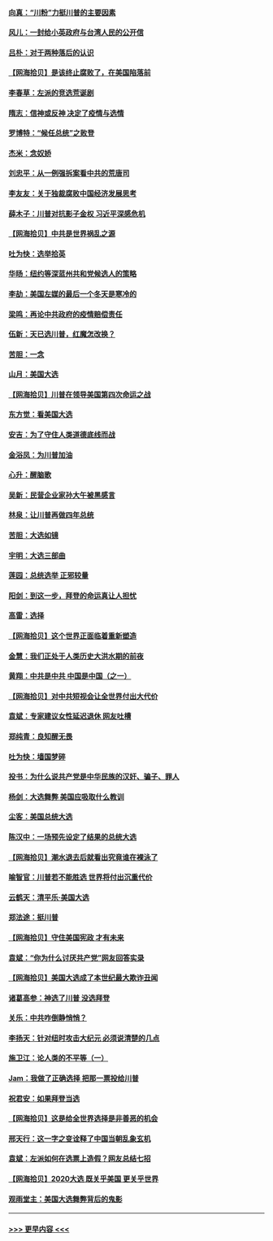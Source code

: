 #### [向真：“川粉”力挺川普的主要因素](../pages/nsc993/n12560774.md?t=11192151) 
#### [风儿：一封给小英政府与台湾人民的公开信](../pages/nsc993/n12560581.md?t=11192151) 
#### [吕朴：对于两种落后的认识](../pages/nsc993/n12560492.md?t=11192151) 
#### [【网海拾贝】是该终止腐败了，在美国陷落前](../pages/nsc993/n12559936.md?t=11192151) 
#### [李春草：左派的竞选荒诞剧](../pages/nsc993/n12558380.md?t=11192151) 
#### [隋志：信神或反神 决定了疫情与选情](../pages/nsc993/n12558255.md?t=11192151) 
#### [罗博特：“候任总统”之败登](../pages/nsc993/n12558189.md?t=11192151) 
#### [杰米：念奴娇](../pages/nsc993/n12558174.md?t=11192151) 
#### [刘忠平：从一例强拆案看中共的荒唐司](../pages/nsc993/n12558036.md?t=11192151) 
#### [李友友：关于独裁腐败中国经济发展思考](../pages/nsc993/n12558004.md?t=11192151) 
#### [薛木子：川普对抗影子金权 习近平深感危机](../pages/nsc993/n12557342.md?t=11192151) 
#### [【网海拾贝】中共是世界祸乱之源](../pages/nsc993/n12555353.md?t=11192151) 
#### [吐为快：选举拾英](../pages/nsc993/n12555041.md?t=11192151) 
#### [华旸：纽约等深蓝州共和党候选人的策略](../pages/nsc993/n12554309.md?t=11192151) 
#### [李劼：美国左媒的最后一个冬天是寒冷的](../pages/nsc993/n12552947.md?t=11192151) 
#### [梁鸣：再论中共政府的疫情赔偿责任](../pages/nsc993/n12553012.md?t=11192151) 
#### [伍新：天已选川普，红魔怎改换？](../pages/nsc993/n12552970.md?t=11192151) 
#### [苦胆：一念](../pages/nsc993/n12552957.md?t=11192151) 
#### [山月：美国大选](../pages/nsc993/n12552446.md?t=11192151) 
#### [【网海拾贝】川普在领导美国第四次命运之战](../pages/nsc993/n12551973.md?t=11192151) 
#### [东方觉：看美国大选](../pages/nsc993/n12551647.md?t=11192151) 
#### [安吉：为了守住人类道德底线而战](../pages/nsc993/n12551111.md?t=11192151) 
#### [金浴凤：为川普加油](../pages/nsc993/n12551085.md?t=11192151) 
#### [心升：醒脑歌](../pages/nsc993/n12550984.md?t=11192151) 
#### [吴新：民营企业家孙大午被黑感言](../pages/nsc993/n12550656.md?t=11192151) 
#### [林泉：让川普再做四年总统](../pages/nsc993/n12550640.md?t=11192151) 
#### [苦胆：大选如镜](../pages/nsc993/n12550630.md?t=11192151) 
#### [宇明：大选三部曲](../pages/nsc993/n12550603.md?t=11192151) 
#### [莲园：总统选举 正邪较量](../pages/nsc993/n12550594.md?t=11192151) 
#### [阳剑：到这一步，拜登的命运真让人担忧](../pages/nsc993/n12549093.md?t=11192151) 
#### [高雷：选择](../pages/nsc993/n12549087.md?t=11192151) 
#### [【网海拾贝】这个世界正面临着重新塑造](../pages/nsc993/n12548326.md?t=11192151) 
#### [金慧：我们正处于人类历史大洪水期的前夜](../pages/nsc993/n12547914.md?t=11192151) 
#### [黄翔：中共是中共 中国是中国（之一）](../pages/nsc993/n12547576.md?t=11192151) 
#### [【网海拾贝】对中共短视会让全世界付出大代价](../pages/nsc993/n12546043.md?t=11192151) 
#### [袁斌：专家建议女性延迟退休 网友吐槽](../pages/nsc993/n12545424.md?t=11192151) 
#### [郑纯青：良知醒无畏](../pages/nsc993/n12545394.md?t=11192151) 
#### [吐为快：墙国梦碎](../pages/nsc993/n12545309.md?t=11192151) 
#### [投书：为什么说共产党是中华民族的汉奸、骗子、罪人](../pages/nsc993/n12545089.md?t=11192151) 
#### [杨剑：大选舞弊 美国应吸取什么教训](../pages/nsc993/n12543937.md?t=11192151) 
#### [尘客：美国总统大选](../pages/nsc993/n12543828.md?t=11192151) 
#### [陈汉中：一场预先设定了结果的总统大选](../pages/nsc993/n12543564.md?t=11192151) 
#### [【网海拾贝】潮水退去后就看出究竟谁在裸泳了](../pages/nsc993/n12543321.md?t=11192151) 
#### [喻智官：川普若不能胜选 世界将付出沉重代价](../pages/nsc993/n12541352.md?t=11192151) 
#### [云鹤天：清平乐‧美国大选](../pages/nsc993/n12540916.md?t=11192151) 
#### [郑法途：挺川普](../pages/nsc993/n12540898.md?t=11192151) 
#### [【网海拾贝】守住美国宪政 才有未来](../pages/nsc993/n12540423.md?t=11192151) 
#### [袁斌：“你为什么讨厌共产党”网友回答实录](../pages/nsc993/n12540208.md?t=11192151) 
#### [【网海拾贝】美国大选成了本世纪最大欺诈丑闻](../pages/nsc993/n12538029.md?t=11192151) 
#### [诸葛高参：神选了川普 没选拜登](../pages/nsc993/n12537664.md?t=11192151) 
#### [关乐：中共咋倒静悄悄？](../pages/nsc993/n12537615.md?t=11192151) 
#### [李扬天：针对纽时攻击大纪元 必须说清楚的几点](../pages/nsc993/n12536001.md?t=11192151) 
#### [施卫江：论人类的不平等（一）](../pages/nsc993/n12535700.md?t=11192151) 
#### [Jam：我做了正确选择 把那一票投给川普](../pages/nsc993/n12535743.md?t=11192151) 
#### [祝君安：如果拜登当选](../pages/nsc993/n12535726.md?t=11192151) 
#### [【网海拾贝】这是给全世界选择是非善恶的机会](../pages/nsc993/n12535061.md?t=11192151) 
#### [邢天行：这一字之变诠释了中国当朝乱象玄机](../pages/nsc993/n12533446.md?t=11192151) 
#### [袁斌：左派如何在选票上造假？网友总结七招](../pages/nsc993/n12533180.md?t=11192151) 
#### [【网海拾贝】2020大选 既关乎美国 更关乎世界](../pages/nsc993/n12533161.md?t=11192151) 
#### [观雨堂主：美国大选舞弊背后的鬼影](../pages/nsc993/n12533153.md?t=11192151) 

----
#### [ >>> 更早内容 <<< ](../indexes/nsc993-earlier.md)
